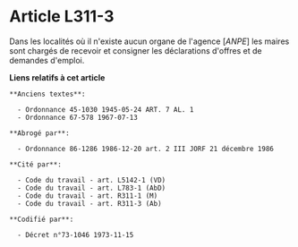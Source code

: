 # Article L311-3

Dans les localités où il n'existe aucun organe de l'agence [*ANPE*] les maires sont chargés de recevoir et consigner les
déclarations d'offres et de demandes d'emploi.

**Liens relatifs à cet article**

	**Anciens textes**:

	  - Ordonnance 45-1030 1945-05-24 ART. 7 AL. 1
	  - Ordonnance 67-578 1967-07-13

	**Abrogé par**:

	  - Ordonnance 86-1286 1986-12-20 art. 2 III JORF 21 décembre 1986

	**Cité par**:

	  - Code du travail - art. L5142-1 (VD)
	  - Code du travail - art. L783-1 (AbD)
	  - Code du travail - art. R311-1 (M)
	  - Code du travail - art. R311-3 (Ab)

	**Codifié par**:

	  - Décret n°73-1046 1973-11-15

